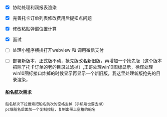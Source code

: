 - [x] 协助处理利润报表渲染
- [x] 完善托卡订单列表修改费用后提扣点问题
- [x]  修改粘贴弹窗位置计算
- [x] 面试
- [ ]  处理小程序横排打开webview 和 调用微信支付
- [ ] 部署新版本，正式版不动，抢先版改名新旧版，再增加一个抢先版（这个版本把除了托卡订单的老的目录过滤掉）,王哥处理win10图标显示，徐辉处理win10图标接口炸掉的时候显示再显示一个新旧版，我这里处理新版抢先的目录渲染，


#### 船名航次需求
	船名航次下拉搜索把船名航次的空格去掉（手机端也要去掉）
	pc端船名后面加一个复制按钮，复制出带上空格的船名
